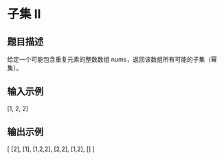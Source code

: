 # 子集 II

## 题目描述

给定一个可能包含重复元素的整数数组 nums，返回该数组所有可能的子集（幂集）。

## 输入示例

[1, 2, 2]

## 输出示例

[
  [2],
  [1],
  [1,2,2],
  [2,2],
  [1,2],
  []
]